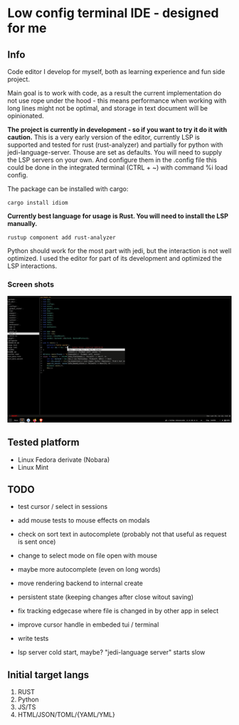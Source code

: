 # Low config terminal IDE - designed for me

## Info
Code editor I develop for myself, both as learning experience and fun side project.

Main goal is to work with code, as a result the current implementation do not use rope under the hood - this means performance when working with long lines might not be optimal, and storage in text document will be opinionated.

**The project is currently in development - so if you want to try it do it with caution.**
This is a very early version of the editor, currently LSP is supported and tested for rust (rust-analyzer) and partially for python with jedi-language-server. Thouse are set as defaults. You will need to supply the LSP servers on your own. And configure them in the .config file this could be done in the integrated terminal (CTRL + ~) with command %i load config.

The package can be installed with cargo:
```shell
cargo install idiom
```

**Currently best language for usage is Rust. You will need to install the LSP manually.**
```shell
rustup component add rust-analyzer
```
Python should work for the most part with jedi, but the interaction is not well optimized. I used the editor for part of its development and optimized the LSP interactions.

### Screen shots
![](/non_dev/screen1.png)

## Tested platform
- Linux Fedora derivate (Nobara)
- Linux Mint

## TODO
- test cursor / select in sessions
- add mouse tests to mouse effects on modals
- check on sort text in autocomplete (probably not that useful as request is sent once)
- change to select mode on file open with mouse
- maybe more autocomplete (even on long words)

- move rendering backend to internal create
- persistent state (keeping changes after close witout saving)
- fix tracking edgecase where file is changed in by other app in select
- improve cursor handle in embeded tui / terminal
- write tests
- lsp server cold start, maybe? "jedi-language server" starts slow

## Initial target langs
1. RUST
2. Python
3. JS/TS
4. HTML/JSON/TOML/{YAML/YML}
